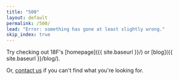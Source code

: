 ```yaml
---
title: "500"
layout: default
permalink: /500/
lead: "Error: something has gone at least slightly wrong."
skip_index: true
---
```


Try checking out 18F's [homepage]({{ site.baseurl }}/) or [blog]({{ site.baseurl }}/blog/).

Or, [contact us](mailto:18f@gsa.gov) if you can't find what you're looking for.
